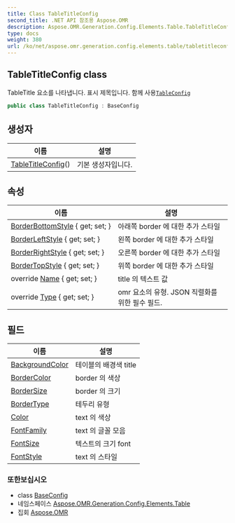 ```yaml
---
title: Class TableTitleConfig
second_title: .NET API 참조용 Aspose.OMR
description: Aspose.OMR.Generation.Config.Elements.Table.TableTitleConfig 수업. TableTitle 요소를 나타냅니다. 표시 제목입니다. 함께 사용TableConfig
type: docs
weight: 380
url: /ko/net/aspose.omr.generation.config.elements.table/tabletitleconfig/
---
```

## TableTitleConfig class

TableTitle 요소를 나타냅니다. 표시 제목입니다. 함께 사용[`TableConfig`](../tableconfig/)

```csharp
public class TableTitleConfig : BaseConfig
```

## 생성자

| 이름 | 설명 |
| --- | --- |
| [TableTitleConfig](tabletitleconfig/)() | 기본 생성자입니다. |

## 속성

| 이름 | 설명 |
| --- | --- |
| [BorderBottomStyle](../../aspose.omr.generation.config.elements.table/tabletitleconfig/borderbottomstyle/) { get; set; } | 아래쪽 border 에 대한 추가 스타일 |
| [BorderLeftStyle](../../aspose.omr.generation.config.elements.table/tabletitleconfig/borderleftstyle/) { get; set; } | 왼쪽 border 에 대한 추가 스타일 |
| [BorderRightStyle](../../aspose.omr.generation.config.elements.table/tabletitleconfig/borderrightstyle/) { get; set; } | 오른쪽 border 에 대한 추가 스타일 |
| [BorderTopStyle](../../aspose.omr.generation.config.elements.table/tabletitleconfig/bordertopstyle/) { get; set; } | 위쪽 border 에 대한 추가 스타일 |
| override [Name](../../aspose.omr.generation.config.elements.table/tabletitleconfig/name/) { get; set; } | title 의 텍스트 값 |
| override [Type](../../aspose.omr.generation.config.elements.table/tabletitleconfig/type/) { get; set; } | omr 요소의 유형. JSON 직렬화를 위한 필수 필드. |

## 필드

| 이름 | 설명 |
| --- | --- |
| [BackgroundColor](../../aspose.omr.generation.config.elements.table/tabletitleconfig/backgroundcolor/) | 테이블의 배경색 title |
| [BorderColor](../../aspose.omr.generation.config.elements.table/tabletitleconfig/bordercolor/) | border 의 색상 |
| [BorderSize](../../aspose.omr.generation.config.elements.table/tabletitleconfig/bordersize/) | border 의 크기 |
| [BorderType](../../aspose.omr.generation.config.elements.table/tabletitleconfig/bordertype/) | 테두리 유형 |
| [Color](../../aspose.omr.generation.config.elements.table/tabletitleconfig/color/) | text 의 색상 |
| [FontFamily](../../aspose.omr.generation.config.elements.table/tabletitleconfig/fontfamily/) | text 의 글꼴 모음 |
| [FontSize](../../aspose.omr.generation.config.elements.table/tabletitleconfig/fontsize/) | 텍스트의 크기 font |
| [FontStyle](../../aspose.omr.generation.config.elements.table/tabletitleconfig/fontstyle/) | text 의 스타일 |

### 또한보십시오

* class [BaseConfig](../../aspose.omr.generation.config/baseconfig/)
* 네임스페이스 [Aspose.OMR.Generation.Config.Elements.Table](../../aspose.omr.generation.config.elements.table/)
* 집회 [Aspose.OMR](../../)


